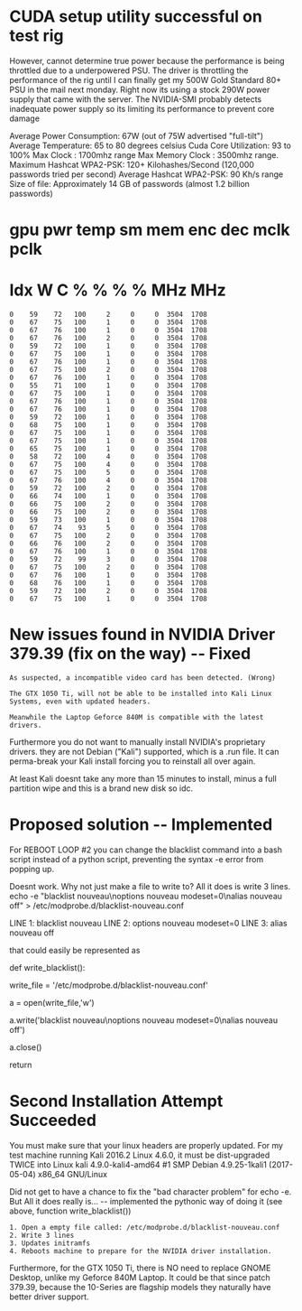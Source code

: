 # CUDA setup utility successful on test rig

However, cannot determine true power because the performance is being throttled due to a underpowered PSU. The driver is throttling the performance of the rig until I can finally get my 500W Gold Standard 80+ PSU in the mail next monday. Right now its using a stock 290W power supply that came with the server. The NVIDIA-SMI probably detects inadequate power supply so its limiting its performance to prevent core damage

Average Power Consumption: 67W (out of 75W advertised "full-tilt")
Average Temperature: 65 to 80 degrees celsius
Cuda Core Utilization: 93 to 100%
Max Clock : 1700mhz range
Max Memory Clock : 3500mhz range.
Maximum Hashcat WPA2-PSK: 120+ Kilohashes/Second (120,000 passwords tried per second)
Average Hashcat WPA2-PSK: 90 Kh/s range
Size of file: Approximately 14 GB of passwords (almost 1.2 billion passwords)

# gpu   pwr  temp    sm   mem   enc   dec  mclk  pclk
# Idx     W     C     %     %     %     %   MHz   MHz
    0    59    72   100     2     0     0  3504  1708
    0    67    75   100     1     0     0  3504  1708
    0    67    76   100     1     0     0  3504  1708
    0    67    76   100     2     0     0  3504  1708
    0    59    72   100     1     0     0  3504  1708
    0    67    75   100     1     0     0  3504  1708
    0    67    76   100     1     0     0  3504  1708
    0    67    75   100     2     0     0  3504  1708
    0    67    76   100     1     0     0  3504  1708
    0    55    71   100     1     0     0  3504  1708
    0    67    75   100     1     0     0  3504  1708
    0    67    76   100     1     0     0  3504  1708
    0    67    76   100     1     0     0  3504  1708
    0    59    72   100     1     0     0  3504  1708
    0    68    75   100     1     0     0  3504  1708
    0    67    75   100     1     0     0  3504  1708
    0    67    75   100     1     0     0  3504  1708
    0    65    75   100     1     0     0  3504  1708
    0    58    72   100     4     0     0  3504  1708
    0    67    75   100     4     0     0  3504  1708
    0    67    75   100     5     0     0  3504  1708
    0    67    76   100     4     0     0  3504  1708
    0    59    72   100     2     0     0  3504  1708
    0    66    74   100     1     0     0  3504  1708
    0    66    75   100     2     0     0  3504  1708
    0    66    75   100     2     0     0  3504  1708
    0    59    73   100     1     0     0  3504  1708
    0    67    74    93     5     0     0  3504  1708
    0    67    75   100     2     0     0  3504  1708
    0    66    76   100     2     0     0  3504  1708
    0    67    76   100     1     0     0  3504  1708
    0    59    72    99     3     0     0  3504  1708
    0    67    75   100     2     0     0  3504  1708
    0    67    76   100     1     0     0  3504  1708
    0    68    76   100     1     0     0  3504  1708
    0    59    72   100     2     0     0  3504  1708
    0    67    75   100     1     0     0  3504  1708


# New issues found in NVIDIA Driver 379.39 (fix on the way) -- Fixed

    As suspected, a incompatible video card has been detected. (Wrong)

    The GTX 1050 Ti, will not be able to be installed into Kali Linux Systems, even with updated headers. 

    Meanwhile the Laptop Geforce 840M is compatible with the latest drivers. 

Furthermore you do not want to manually install NVIDIA's proprietary drivers. they are not Debian ("Kali") supported, which is a .run file. It can perma-break your Kali install forcing you to reinstall all over again.

At least Kali doesnt take any more than 15 minutes to install, minus a full partition wipe and this is a brand new disk so idc.

# Proposed solution -- Implemented

For REBOOT LOOP #2 you can change the blacklist command into a bash script instead of a python script, preventing the syntax -e error from popping up.

Doesnt work. Why not just make a file to write to? All it does is write 3 lines. echo -e "blacklist nouveau\noptions nouveau modeset=0\nalias nouveau off" > /etc/modprobe.d/blacklist-nouveau.conf

LINE 1: blacklist nouveau
LINE 2: options nouveau modeset=0
LINE 3: alias nouveau off

that could easily be represented as

def write_blacklist():

  write_file = '/etc/modprobe.d/blacklist-nouveau.conf'
  
  a = open(write_file,'w')
  
  a.write('blacklist nouveau\noptions nouveau modeset=0\nalias nouveau off')
  
  a.close()
  
  return 

# Second Installation Attempt Succeeded
You must make sure that your linux headers are properly updated. For my test machine running Kali 2016.2 Linux 4.6.0, it must be dist-upgraded TWICE into Linux kali 4.9.0-kali4-amd64 #1 SMP Debian 4.9.25-1kali1 (2017-05-04) x86_64 GNU/Linux

Did not get to have a chance to fix the "bad character problem" for echo -e. But All it does really is... -- implemented the pythonic way of doing it (see above, function write_blacklist())

    1. Open a empty file called: /etc/modprobe.d/blacklist-nouveau.conf
    2. Write 3 lines
    3. Updates initramfs
    4. Reboots machine to prepare for the NVIDIA driver installation. 

Furthermore, for the GTX 1050 Ti, there is NO need to replace GNOME Desktop, unlike my Geforce 840M Laptop. It could be that since patch 379.39, because the 10-Series are flagship models they naturally have better driver support. 
